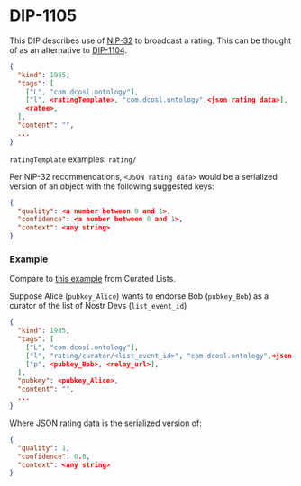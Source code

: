 DIP-1105
=====

This DIP describes use of [NIP-32](https://github.com/staab/nips/blob/nip-32-labeling/32.md) to broadcast a rating. This can be thought of as an alternative to [DIP-1104](https://github.com/wds4/DCoSL/blob/main/dips/networking/nostr/1104.md).


```json
{
  "kind": 1985,
  "tags": [
    ["L", "com.dcosl.ontology"],
    ["l", <ratingTemplate>, "com.dcosl.ontology",<json rating data>],
    <ratee>,
  ],
  "content": "",
  ...
}
```

`ratingTemplate` examples: `rating/`

Per NIP-32 recommendations, `<JSON rating data>` would be a serialized version of an object with the following suggested keys:

```json
{
  "quality": <a number between 0 and 1>,
  "confidence": <a number between 0 and 1>,
  "context": <any string>
}
```

### Example

Compare to [this example](https://github.com/wds4/DCoSL/blob/main/dips/grapevine/ratingsSkeletons/nostrCuratedListsCuratorEndorsement.md) from Curated Lists.

Suppose Alice (`pubkey_Alice`) wants to endorse Bob (`pubkey_Bob`) as a curator of the list of Nostr Devs (`list_event_id`)

```json
{
  "kind": 1985,
  "tags": [
    ["L", "com.dcosl.ontology"],
    ["l", "rating/curator/<list_event_id>", "com.dcosl.ontology",<json rating data>],
    ["p", <pubkey_Bob>, <relay_url>],
  ],
  "pubkey": <pubkey_Alice>,
  "content": "",
  ...
}
```

Where JSON rating data is the serialized version of:

```json
{
  "quality": 1,
  "confidence": 0.8,
  "context": <any string>
}
```
